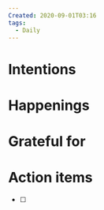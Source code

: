 ```yaml
---
Created: 2020-09-01T03:16
tags:
  - Daily
---
```

# Intentions
# Happenings
  
# Grateful for
# Action items
- [ ]